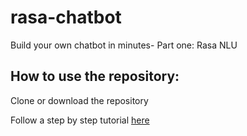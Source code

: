 # rasa-chatbot
Build your own chatbot in minutes- Part one: Rasa NLU

## How to use the repository:
Clone or download the repository

Follow a step by step tutorial [here](https://medium.com/@vaishnavikodai/build-your-own-conversational-chatbot-in-minutes-part-one-rasa-nlu-13df39601032)

